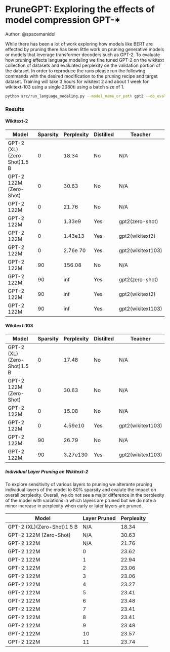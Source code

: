 # PruneGPT: Exploring the effects of model compression GPT-*
Author: @spacemanidol

While there has been a lot of work exploring how models like BERT are effected by pruning there has been little work on pruning generative models or models that leverage transformer decoders such as GPT-2. To evaluate how pruning effects language modeling we fine tuned GPT-2 on the wikitext collection of datasets and evaluated perplexity on the validation portion of the dataset. In order to reproduce the runs please run the following commands with the desired modification to the pruning recipe and target dataset. Training will take 3 hours for wikitext 2 and about 1 week for wikitext-103 using a single 2080ti using a batch size of 1. 

```sh
python src/run_language_modeling.py --model_name_or_path gpt2 --do_eval --do_train --output_dir baseline-wikitext-2 --evaluation_strategy epoch --overwrite_output_dir --per_device_train_batch_size=1 --per_device_eval_batch_size=1 --cache_dir cache/ --save_strategy epoch --seed 42 --recipe recipes/noprune.yaml --dataset_name wikitext --dataset_config_name wikitext-2-raw-v1 --num_train_epochs 10
```
### Results
#### Wikitext-2
| Model                     | Sparsity |Perplexity|Distilled |Teacher          |
|---------------------------|----------|----------|----------|-----------------|
| GPT-2 (XL)(Zero-Shot)1.5 B|0         |18.34     |No        |N/A              |
| GPT-2 122M (Zero-Shot)    |0         |30.63     |No        |N/A              |
| GPT-2 122M                |0         |21.76     |No        |N/A              |
| GPT-2 122M                |0         |1.33e9    |Yes       |gpt2(zero-shot)  |
| GPT-2 122M                |0         |1.43e13   |Yes       |gpt2(wikitext2)  |
| GPT-2 122M                |0         |2.76e 70  |Yes       |gpt2(wikitext103)|
| GPT-2 122M                |90        |156.08    |No        |N/A              |
| GPT-2 122M                |90        |inf       |Yes       |gpt2(zero-shot)  |
| GPT-2 122M                |90        |inf       |Yes       |gpt2(wikitext2)  |
| GPT-2 122M                |90        |inf       |Yes       |gpt2(wikitext103)|

#### Wikitext-103
| Model                     | Sparsity |Perplexity|Distilled |Teacher          |
|---------------------------|----------|----------|----------|-----------------|
| GPT-2 (XL)(Zero-Shot)1.5 B|0         |17.48     |No        |N/A              |
| GPT-2 122M (Zero-Shot)    |0         |30.63     |No        |N/A              |
| GPT-2 122M                |0         |15.08     |No        |N/A              |
| GPT-2 122M                |0         |4.59e10   |Yes       |gpt2(wikitext103)|
| GPT-2 122M                |90        |26.79     |No        |N/A              |
| GPT-2 122M                |90        |3.27e130  |Yes       |gpt2(wikitext103)|


##### Individual Layer Pruning on Wikitext-2

To explore sensitivity of various layers to pruning we alterante pruning individual layers of the model to 80% sparsity and evalute the impact on overall perplexity. Overall, we do not see a major difference in the perplexity of the model with variations in which layers are pruned but we do note a minor increase in perplexity when early or later layers are pruned.

| Model                     | Layer Pruned |Perplexity|
|---------------------------|--------------|----------|
| GPT-2 (XL)(Zero-Shot)1.5 B|N/A           |18.34     |
| GPT-2 122M (Zero-Shot)    |N/A           |30.63     |
| GPT-2 122M                |N/A           |21.76     |
| GPT-2 122M                |0             |23.62     |
| GPT-2 122M                |1             |22.94     |
| GPT-2 122M                |2             |23.06     |
| GPT-2 122M                |3             |23.06     |
| GPT-2 122M                |4             |23.27     |
| GPT-2 122M                |5             |23.41     |
| GPT-2 122M                |6             |23.48     |
| GPT-2 122M                |7             |23.41     |
| GPT-2 122M                |8             |23.41     |
| GPT-2 122M                |9             |23.48     |
| GPT-2 122M                |10            |23.57     |
| GPT-2 122M                |11            |23.74     |
